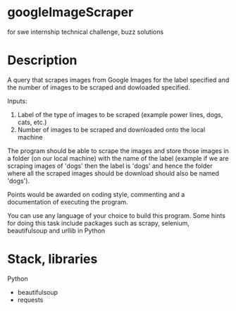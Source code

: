 # googleImageScraper
for swe internship technical challenge, buzz solutions

# Description
A query that scrapes images from Google Images for the label specified and the number of images to be scraped and dowloaded specified.

Inputs: 
1. Label of the type of images to be scraped (example power lines, dogs, cats, etc.)
2. Number of images to be scraped and downloaded onto the local machine

The program should be able to scrape the images and store those images in a folder (on our local machine) with the name 
of the label (example if we are scraping images of 'dogs' then the label is 'dogs' and hence the folder where all the 
scraped images should be download should also be named 'dogs').

Points would be awarded on coding style, commenting and a documentation of executing the program.

You can use any language of your choice to build this program.
Some hints for doing this task include packages such as scrapy, selenium, beautifulsoup and urllib in Python


# Stack, libraries
Python
- beautifulsoup
- requests


